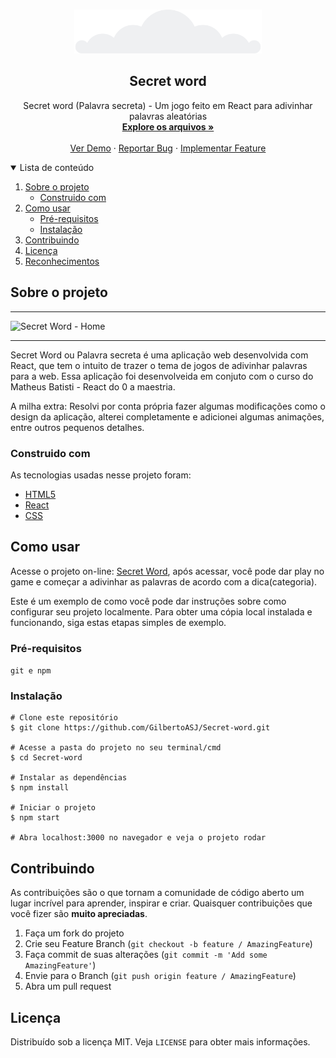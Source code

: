 <!-- PROJECT LOGO -->
<br />
<p align="center">
  <a href="https://github.com/GilbertoASJ/Secret-word">
    <img 
      src="./src/assets/urban-cloud.png" 
      alt="Logo Secret-word"
      height="70" 
    >
  </a>

  <h2 align="center">Secret word</h2>

  <p align="center">
    Secret word (Palavra secreta) - Um jogo feito em React para adivinhar palavras aleatórias
    <br />
    <a href="https://github.com/GilbertoASJ/Secret-word"><strong>Explore os arquivos »</strong></a>
    <br />
    <br />
    <a href="https://github.com/GilbertoASJ/Secret-word">Ver Demo</a>
    ·
    <a href="https://github.com/GilbertoASJ/Secret-word/issues">Reportar Bug</a>
    ·
    <a href="https://github.com/GilbertoASJ/Secret-word/issues">Implementar Feature</a>
  </p>
</p>

<!-- TABLE OF CONTENTS -->
<details open="open">
  <summary>Lista de conteúdo</summary>
  <ol>
    <li>
      <a href="#Sobre-o-projeto">Sobre o projeto</a>
      <ul>
        <li><a href="#Construido-com">Construido com</a></li>
      </ul>
    </li>
    <li>
      <a href="#Como-usar">Como usar</a>
      <ul>
        <li><a href="#Pré-requisitos">Pré-requisitos</a></li>
        <li><a href="#Instalação">Instalação</a></li>
      </ul>
    </li>
    <li><a href="#Contribuindo">Contribuindo</a></li>
    <li><a href="#Licença">Licença</a></li>
    <li><a href="#Reconhecimentos">Reconhecimentos</a></li>
  </ol>
</details>

<!-- ABOUT THE PROJECT -->
## Sobre o projeto

<hr>
<img src="https://user-images.githubusercontent.com/56325350/172247076-138a17aa-54f8-4723-b4eb-fd438e6fb028.png" alt="Secret Word - Home">
<hr>

Secret Word ou Palavra secreta é uma aplicação web desenvolvida com React, que tem o intuito de trazer o tema de jogos de adivinhar palavras para a web. Essa aplicação foi desenvolveida em conjuto com o curso do Matheus Batisti - React do 0 a maestria.

A milha extra: Resolvi por conta própria fazer algumas modificações como o design da aplicação, alterei completamente e adicionei algumas animações, entre outros pequenos detalhes.

### Construido com

As tecnologias usadas nesse projeto foram:
* [HTML5](https://developer.mozilla.org/pt-BR/docs/Web/Guide/HTML/HTML5)
* [React](https://pt-br.reactjs.org/)
* [CSS](https://developer.mozilla.org/pt-BR/docs/Web/CSS)

<!-- GETTING STARTED -->
## Como usar

Acesse o projeto on-line: <a href="https://secret-word-gilbertoasj.vercel.app/">Secret Word</a>, após acessar, você pode dar play no game e começar a adivinhar as palavras de acordo com a dica(categoria).

Este é um exemplo de como você pode dar instruções sobre como configurar seu projeto localmente. Para obter uma cópia local instalada e funcionando, siga estas etapas simples de exemplo.

### Pré-requisitos

``` git e npm ```

### Instalação

```
# Clone este repositório
$ git clone https://github.com/GilbertoASJ/Secret-word.git

# Acesse a pasta do projeto no seu terminal/cmd
$ cd Secret-word

# Instalar as dependências
$ npm install

# Iniciar o projeto
$ npm start

# Abra localhost:3000 no navegador e veja o projeto rodar
```

<!-- CONTRIBUTING -->
## Contribuindo

As contribuições são o que tornam a comunidade de código aberto um lugar incrível para aprender, inspirar e criar. Quaisquer contribuições que você fizer são **muito apreciadas**.

1. Faça um fork do projeto
2. Crie seu Feature Branch (`git checkout -b feature / AmazingFeature`)
3. Faça commit de suas alterações (`git commit -m 'Add some AmazingFeature'`)
4. Envie para o Branch (`git push origin feature / AmazingFeature`)
5. Abra um pull request

<!-- LICENSE -->
## Licença

Distribuído sob a licença MIT. Veja `LICENSE` para obter mais informações.
